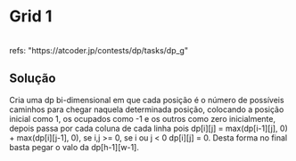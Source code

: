 # Grid 1

<br>
refs: "https://atcoder.jp/contests/dp/tasks/dp_g"


<br>

## Solução
Cria uma dp bi-dimensional em que cada posição é o número de possíveis
caminhos para chegar naquela determinada posição, colocando a posição inicial como
1, os ocupados como -1 e os outros como zero inicialmente, depois passa
por cada coluna de cada linha pois dp[i][j] = max(dp[i-1][j], 0) + max(dp[i][j-1], 0),
se i,j >= 0, se i ou j < 0 dp[i][j] = 0.
Desta forma no final basta pegar o valo da dp[h-1][w-1].
